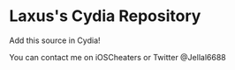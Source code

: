 # Laxus's Cydia Repository

Add this source in Cydia!

You can contact me on iOSCheaters or Twitter @Jellal6688
